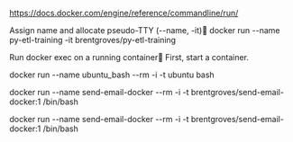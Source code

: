 
https://docs.docker.com/engine/reference/commandline/run/

Assign name and allocate pseudo-TTY (--name, -it)🔗
docker run --name py-etl-training -it brentgroves/py-etl-training

Run docker exec on a running container🔗
First, start a container.

 docker run --name ubuntu_bash --rm -i -t ubuntu bash

docker run --name send-email-docker --rm -i -t brentgroves/send-email-docker:1 /bin/bash


docker run --name send-email-docker --rm -i -t brentgroves/send-email-docker:1 /bin/bash